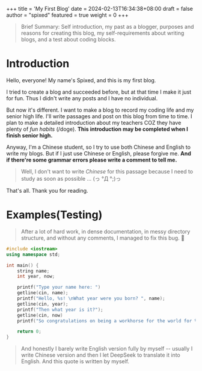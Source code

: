 +++
title = 'My First Blog'
date = 2024-02-13T16:34:38+08:00
draft = false
author = "spixed"
featured = true
weight = 0
+++

> Brief Summary: Self introduction, my past as a blogger, purposes and reasons for creating this blog, my self-requirements about writing blogs, and a test about coding blocks.

<!--more-->

# Introduction

Hello, everyone! My name's Spixed, and this is my first blog.

I tried to create a blog and succeeded before, but at that time I make it just for fun. Thus I didn't write any posts and I have no individual.

But now it's different. I want to make a blog to record my coding life and my senior high life. I'll write passages and post on this blog from time to time. I plan to make a detailed introduction about my teachers COZ they have plenty of *fun habits* (/doge). **This introduction may be completed when I finish senior high.**

Anyway, I'm a Chinese student, so I try to use both Chinese and English to write my blogs. But if I just use Chinese or English, please forgive me. **And if there're some grammar errors please write a comment to tell me.**

> Well, I don't want to write *Chinese* for this passage because I need to study as soon as possible ... (っ °Д °;)っ

That's all. Thank you for reading.

# Examples(Testing)

> After a lot of hard work, in dense documentation, in messy directory structure, and without any comments, I managed to fix this bug. 🥳

```cpp
#include <iostream>
using namespace std;

int main() {
    string name;
    int year, now;

    printf("Type your name here: ")
    getline(cin, name);
    printf("Hello, %s! \nWhat year were you born? ", name);
    getline(cin, year);
    printf("Then what year is it?");
    getline(cin, now)
    printf("So congratulations on being a workhorse for the world for %d years! ", now - year);

    return 0;
}
```

> And honestly I barely write English version fully by myself -- usually I write Chinese version and then I let DeepSeek to translate it into English. And this quote is written by myself.
